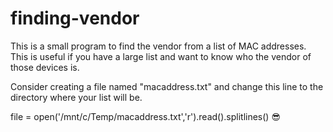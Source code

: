 # finding-vendor

This is a small program to find the vendor from a list of MAC addresses. This is useful if you have a large list and want to know who the vendor of those devices is.

Consider creating a file named "macaddress.txt" and change this line to the directory where your list will be.

file = open('/mnt/c/Temp/macaddress.txt','r').read().splitlines()
😎

